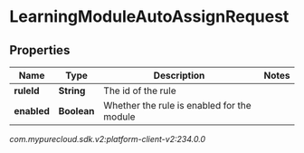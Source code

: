 # LearningModuleAutoAssignRequest


## Properties

| Name | Type | Description | Notes |
| ------------ | ------------- | ------------- | ------------- |
| **ruleId** | **String** | The id of the rule |  |
| **enabled** | **Boolean** | Whether the rule is enabled for the module |  |




_com.mypurecloud.sdk.v2:platform-client-v2:234.0.0_
